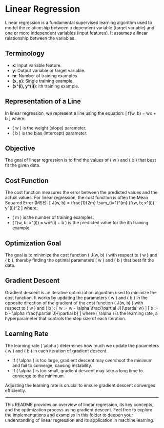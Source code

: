 # Linear Regression

Linear regression is a fundamental supervised learning algorithm used to model the relationship between a dependent variable (target variable) and one or more independent variables (input features). It assumes a linear relationship between the variables.

## Terminology

- **x**: Input variable feature.
- **y**: Output variable or target variable.
- **m**: Number of training examples.
- **(x, y)**: Single training example.
- **(x^(i), y^(i))**: ith training example.

## Representation of a Line

In linear regression, we represent a line using the equation:
\[ f(w, b) = wx + b \]
where:
- \( w \) is the weight (slope) parameter.
- \( b \) is the bias (intercept) parameter.

## Objective

The goal of linear regression is to find the values of \( w \) and \( b \) that best fit the given data.

## Cost Function

The cost function measures the error between the predicted values and the actual values. For linear regression, the cost function is often the Mean Squared Error (MSE):
\[ J(w, b) = \frac{1}{2m} \sum_{i=1}^{m} (f(w, b; x^(i)) - y^(i))^2 \]
where:
- \( m \) is the number of training examples.
- \( f(w, b; x^(i)) = wx^(i) + b \) is the predicted value for the ith training example.

## Optimization Goal

The goal is to minimize the cost function \( J(w, b) \) with respect to \( w \) and \( b \), thereby finding the optimal parameters \( w \) and \( b \) that best fit the data.

## Gradient Descent

Gradient descent is an iterative optimization algorithm used to minimize the cost function. It works by updating the parameters \( w \) and \( b \) in the opposite direction of the gradient of the cost function \( J(w, b) \) with respect to \( w \) and \( b \):
\[ w := w - \alpha \frac{\partial J}{\partial w} \]
\[ b := b - \alpha \frac{\partial J}{\partial b} \]
where \( \alpha \) is the learning rate, a hyperparameter that controls the step size of each iteration.

## Learning Rate

The learning rate \( \alpha \) determines how much we update the parameters \( w \) and \( b \) in each iteration of gradient descent. 
- If \( \alpha \) is too large, gradient descent may overshoot the minimum and fail to converge, causing instability.
- If \( \alpha \) is too small, gradient descent may take a long time to converge to the minimum.

Adjusting the learning rate is crucial to ensure gradient descent converges efficiently.

---

This README provides an overview of linear regression, its key concepts, and the optimization process using gradient descent. Feel free to explore the implementations and examples in this folder to deepen your understanding of linear regression and its application in machine learning.
